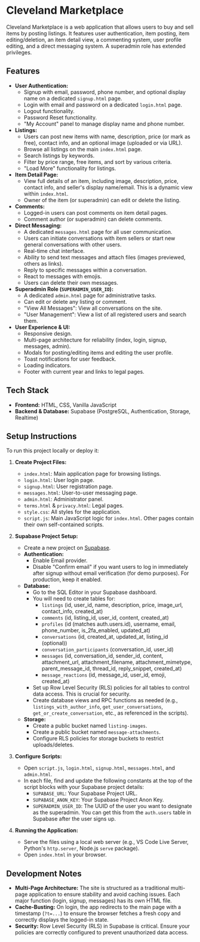 # Cleveland Marketplace

Cleveland Marketplace is a web application that allows users to buy and sell items by posting listings. It features user authentication, item posting, item editing/deletion, an item detail view, a commenting system, user profile editing, and a direct messaging system. A superadmin role has extended privileges.

## Features

*   **User Authentication:**
    *   Signup with email, password, phone number, and optional display name on a dedicated `signup.html` page.
    *   Login with email and password on a dedicated `login.html` page.
    *   Logout functionality.
    *   Password Reset functionality.
    *   "My Account" panel to manage display name and phone number.
*   **Listings:**
    *   Users can post new items with name, description, price (or mark as free), contact info, and an optional image (uploaded or via URL).
    *   Browse all listings on the main `index.html` page.
    *   Search listings by keywords.
    *   Filter by price range, free items, and sort by various criteria.
    *   "Load More" functionality for listings.
*   **Item Detail Page:**
    *   View full details of an item, including image, description, price, contact info, and seller's display name/email. This is a dynamic view within `index.html`.
    *   Owner of the item (or superadmin) can edit or delete the listing.
*   **Comments:**
    *   Logged-in users can post comments on item detail pages.
    *   Comment author (or superadmin) can delete comments.
*   **Direct Messaging:**
    *   A dedicated `messages.html` page for all user communication.
    *   Users can initiate conversations with item sellers or start new general conversations with other users.
    *   Real-time chat interface.
    *   Ability to send text messages and attach files (images previewed, others as links).
    *   Reply to specific messages within a conversation.
    *   React to messages with emojis.
    *   Users can delete their own messages.
*   **Superadmin Role (`SUPERADMIN_USER_ID`):**
    *   A dedicated `admin.html` page for administrative tasks.
    *   Can edit or delete any listing or comment.
    *   "View All Messages": View all conversations on the site.
    *   "User Management": View a list of all registered users and search them.
*   **User Experience & UI:**
    *   Responsive design.
    *   Multi-page architecture for reliability (index, login, signup, messages, admin).
    *   Modals for posting/editing items and editing the user profile.
    *   Toast notifications for user feedback.
    *   Loading indicators.
    *   Footer with current year and links to legal pages.

## Tech Stack

*   **Frontend:** HTML, CSS, Vanilla JavaScript
*   **Backend & Database:** Supabase (PostgreSQL, Authentication, Storage, Realtime)

## Setup Instructions

To run this project locally or deploy it:

1.  **Create Project Files:**
    *   `index.html`: Main application page for browsing listings.
    *   `login.html`: User login page.
    *   `signup.html`: User registration page.
    *   `messages.html`: User-to-user messaging page.
    *   `admin.html`: Administrator panel.
    *   `terms.html` & `privacy.html`: Legal pages.
    *   `style.css`: All styles for the application.
    *   `script.js`: Main JavaScript logic for `index.html`. Other pages contain their own self-contained scripts.

2.  **Supabase Project Setup:**
    *   Create a new project on [Supabase](https://supabase.com/).
    *   **Authentication:**
        *   Enable Email provider.
        *   Disable "Confirm email" if you want users to log in immediately after signup without email verification (for demo purposes). For production, keep it enabled.
    *   **Database:**
        *   Go to the SQL Editor in your Supabase dashboard.
        *   You will need to create tables for:
            *   `listings` (id, user_id, name, description, price, image_url, contact_info, created_at)
            *   `comments` (id, listing_id, user_id, content, created_at)
            *   `profiles` (id (matches auth.users.id), username, email, phone_number, is_2fa_enabled, updated_at)
            *   `conversations` (id, created_at, updated_at, listing_id (optional))
            *   `conversation_participants` (conversation_id, user_id)
            *   `messages` (id, conversation_id, sender_id, content, attachment_url, attachment_filename, attachment_mimetype, parent_message_id, thread_id, reply_snippet, created_at)
            *   `message_reactions` (id, message_id, user_id, emoji, created_at)
        *   Set up Row Level Security (RLS) policies for all tables to control data access. This is crucial for security.
        *   Create database views and RPC functions as needed (e.g., `listings_with_author_info`, `get_user_conversations`, `get_or_create_conversation`, etc., as referenced in the scripts).
    *   **Storage:**
        *   Create a public bucket named `listing-images`.
        *   Create a public bucket named `message-attachments`.
        *   Configure RLS policies for storage buckets to restrict uploads/deletes.

3.  **Configure Scripts:**
    *   Open `script.js`, `login.html`, `signup.html`, `messages.html`, and `admin.html`.
    *   In each file, find and update the following constants at the top of the script blocks with your Supabase project details:
        *   `SUPABASE_URL`: Your Supabase Project URL.
        *   `SUPABASE_ANON_KEY`: Your Supabase Project Anon Key.
        *   `SUPERADMIN_USER_ID`: The UUID of the user you want to designate as the superadmin. You can get this from the `auth.users` table in Supabase after the user signs up.

4.  **Running the Application:**
    *   Serve the files using a local web server (e.g., VS Code Live Server, Python's `http.server`, Node.js `serve` package).
    *   Open `index.html` in your browser.

## Development Notes

*   **Multi-Page Architecture:** The site is structured as a traditional multi-page application to ensure stability and avoid caching issues. Each major function (login, signup, messages) has its own HTML file.
*   **Cache-Busting:** On login, the app redirects to the main page with a timestamp (`?t=...`) to ensure the browser fetches a fresh copy and correctly displays the logged-in state.
*   **Security:** Row Level Security (RLS) in Supabase is critical. Ensure your policies are correctly configured to prevent unauthorized data access.
